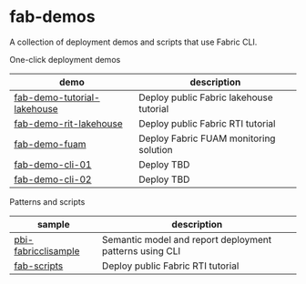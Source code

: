 # fab-demos

A collection of deployment demos and scripts that use Fabric CLI.

One-click deployment demos

| demo | description |
|-----------|------------|
| [fab-demo-tutorial-lakehouse](#) | Deploy public Fabric lakehouse tutorial |
| [fab-demo-rit-lakehouse](#) | Deploy public Fabric RTI tutorial |
| [fab-demo-fuam](#) | Deploy Fabric FUAM monitoring solution |
| [fab-demo-cli-01](#) | Deploy TBD|
| [fab-demo-cli-02](#) | Deploy TBD|

Patterns and scripts

| sample | description |
|-----------|------------|
| [pbi-fabricclisample](#) | Semantic model and report deployment patterns using CLI |
| [fab-scripts](#) | Deploy public Fabric RTI tutorial |
